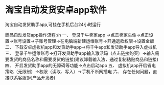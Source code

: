 # 淘宝自动发货安卓app软件

淘宝自动发货助手app,可挂在手机后台24小时运行

商品自动发货app操作流程:/n
一、 登录千牛卖家app ->点击卖家头像->点击设置->账号设置->子账号管理->在电脑端新建运维账号->开通退款权限->设置金额
二、 下载安卓虚拟机app和发货助手app->将千牛app和发货助手app导入虚拟机
三、 登录千牛运维账号->打开发货助手app输入激活码（点击链接购买）->输入需要发货的商品名称和需要发货的链接(建议卸载输入法，通过复制粘贴商品和链接)
四、 开启发货助手app的无障碍等功能->点击启动app
五、 虚拟机app开启省电策略（无限制）->权限（读取、写入）->手机不断网插电
六、 存在任何问题，直接联系客服(同产品开发者)
